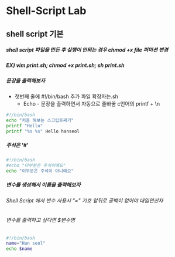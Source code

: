 Shell-Script Lab
================
shell script 기본
------------------
##### shell script 파일을 만든 후 실행이 안되는 경우 chmod +x file 퍼미션 변경
##### EX) vim print.sh;  chmod +x print.sh; sh print.sh

##### 문장을 출력해보자
* 첫번째 줄에 #!/bin/bash 추가 파일 확장자는.sh
  * Echo - 문장을 출력하면서 자동으로 줄바꿈 c언어의 printf + \n
```sh
#!/bin/bash
echo "처음 해보는 스크립트짜기"
printf "Hello"
printf "%s %s" Hello hanseol
```
##### 주석은 '#'
```sh
#!/bin/bash
#echo "이부분은 주석이예요"
echo "이부분은 주석이 아니예요"
```
##### 변수를 생성해서 이름을 출력해보자
###### Shell Script 에서 변수 사용시 "=" 기호 앞뒤로 공백이 없어야 대입연산자
###### 변수를 출력하고 싶다면 $변수명
```sh
#!/bin/bash
name="Han seol"
echo $name
```
